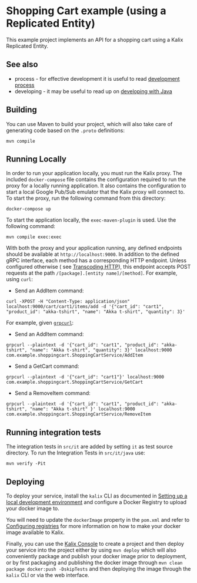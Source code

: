 # Shopping Cart example (using a Replicated Entity)

This example project implements an API for a shopping cart using a Kalix Replicated Entity.

## See also

* process - for effective development it is useful to
  read [development process](https://docs.kalix.io/services/development-process.html)
* developing - it may be useful to read up
  on [developing with Java](https://docs.kalix.io/java/index.html)

## Building

You can use Maven to build your project, which will also take care of generating code based on the `.proto` definitions:

```shell
mvn compile
```

## Running Locally

In order to run your application locally, you must run the Kalix proxy. The included `docker-compose` file
contains the configuration required to run the proxy for a locally running application. It also contains the
configuration to start a local Google Pub/Sub emulator that the Kalix proxy will connect to. To start the proxy, run the following command from this directory:

```
docker-compose up
```

To start the application locally, the `exec-maven-plugin` is used. Use the following command:

```
mvn compile exec:exec
```

With both the proxy and your application running, any defined endpoints should be available at `http://localhost:9000`.
In addition to the defined gRPC interface, each method has a corresponding HTTP endpoint. Unless configured otherwise (
see [Transcoding HTTP](https://docs.kalix.io/java/proto.html#_transcoding_http)), this
endpoint accepts POST requests at the path `/[package].[entity name]/[method]`. For example, using `curl`:

* Send an AddItem command:

```shell
curl -XPOST -H "Content-Type: application/json" localhost:9000/cart/cart1/items/add -d '{"cart_id": "cart1", "product_id": "akka-tshirt", "name": "Akka t-shirt", "quantity": 3}' 
```

For example, given [`grpcurl`](https://github.com/fullstorydev/grpcurl):

* Send an AddItem command:

```shell
grpcurl --plaintext -d '{"cart_id": "cart1", "product_id": "akka-tshirt", "name": "Akka t-shirt", "quantity": 3}' localhost:9000 com.example.shoppingcart.ShoppingCartService/AddItem
```

* Send a GetCart command:

```shell
grpcurl --plaintext -d '{"cart_id": "cart1"}' localhost:9000 com.example.shoppingcart.ShoppingCartService/GetCart
```

* Send a RemoveItem command:

```shell
grpcurl --plaintext -d '{"cart_id": "cart1", "product_id": "akka-tshirt", "name": "Akka t-shirt" }' localhost:9000 com.example.shoppingcart.ShoppingCartService/RemoveItem
```

## Running integration tests

The integration tests in `src/it` are added by setting `it` as test source directory. To run the Integration Tests in
`src/it/java` use:

```shell
mvn verify -Pit
```

## Deploying

To deploy your service, install the `kalix` CLI as documented in [Setting up a local development
environment](https://docs.kalix.io/setting-up/) and
configure a Docker Registry to upload your docker image to.

You will need to update the `dockerImage` property in the `pom.xml` and refer to [Configuring
registries](https://docs.kalix.io/projects/container-registries.html) for more information on how
to make your docker image available to Kalix.

Finally, you can use the [Kalix Console](https://console.kalix.io)
to create a project and then deploy your service into the project either by using `mvn deploy` which
will also conveniently package and publish your docker image prior to deployment, or by first packaging and
publishing the docker image through `mvn clean package docker:push -DskipTests` and then deploying the image
through the `kalix` CLI or via the web interface.

